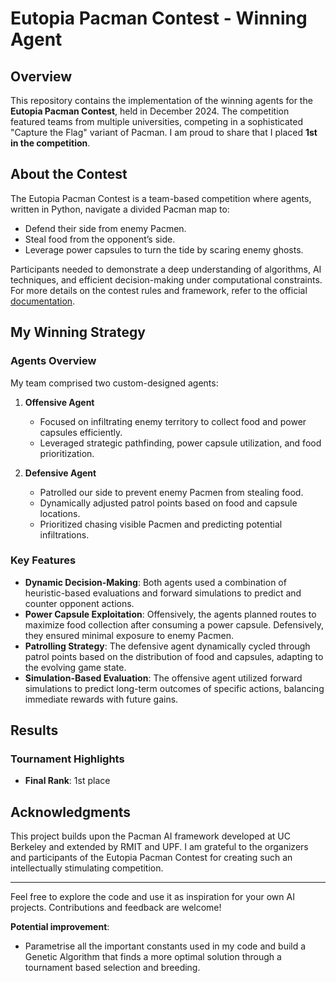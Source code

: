 # Eutopia Pacman Contest - Winning Agent

## Overview

This repository contains the implementation of the winning agents for the **Eutopia Pacman Contest**, held in December 2024. The competition featured teams from multiple universities, competing in a sophisticated "Capture the Flag" variant of Pacman. I am proud to share that I placed **1st in the competition**.

## About the Contest

The Eutopia Pacman Contest is a team-based competition where agents, written in Python, navigate a divided Pacman map to:

- Defend their side from enemy Pacmen.
- Steal food from the opponent’s side.
- Leverage power capsules to turn the tide by scaring enemy ghosts.

Participants needed to demonstrate a deep understanding of algorithms, AI techniques, and efficient decision-making under computational constraints. For more details on the contest rules and framework, refer to the official [documentation](https://github.com/aig-upf/pacman-contest).

## My Winning Strategy

### Agents Overview

My team comprised two custom-designed agents:

1. **Offensive  Agent**

   - Focused on infiltrating enemy territory to collect food and power capsules efficiently.
   - Leveraged strategic pathfinding, power capsule utilization, and food prioritization.

2. **Defensive  Agent**

   - Patrolled our side to prevent enemy Pacmen from stealing food.
   - Dynamically adjusted patrol points based on food and capsule locations.
   - Prioritized chasing visible Pacmen and predicting potential infiltrations.

### Key Features

- **Dynamic Decision-Making**: Both agents used a combination of heuristic-based evaluations and forward simulations to predict and counter opponent actions.
- **Power Capsule Exploitation**: Offensively, the agents planned routes to maximize food collection after consuming a power capsule. Defensively, they ensured minimal exposure to enemy Pacmen.
- **Patrolling Strategy**: The defensive agent dynamically cycled through patrol points based on the distribution of food and capsules, adapting to the evolving game state.
- **Simulation-Based Evaluation**: The offensive agent utilized forward simulations to predict long-term outcomes of specific actions, balancing immediate rewards with future gains.

## Results

### Tournament Highlights

- **Final Rank**: 1st place

## Acknowledgments

This project builds upon the Pacman AI framework developed at UC Berkeley and extended by RMIT and UPF. I am grateful to the organizers and participants of the Eutopia Pacman Contest for creating such an intellectually stimulating competition.

---

Feel free to explore the code and use it as inspiration for your own AI projects. Contributions and feedback are welcome!

**Potential improvement**:

- Parametrise all the important constants used in my code and build a Genetic Algorithm that finds a more optimal solution through a tournament based selection and breeding.

